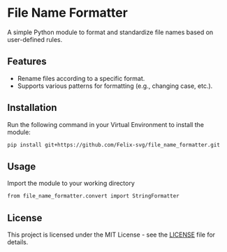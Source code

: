 # File Name Formatter
A simple Python module to format and standardize file names based on user-defined rules.

## Features
- Rename files according to a specific format.
- Supports various patterns for formatting (e.g., changing case, etc.).

## Installation
Run the following command in your Virtual Environment to install the module:
```bash
pip install git+https://github.com/Felix-svg/file_name_formatter.git
```

## Usage
Import the module to your working directory
```bash
from file_name_formatter.convert import StringFormatter
```

## License
This project is licensed under the MIT License - see the <a href="/LICENSE">LICENSE</a> file for details.
